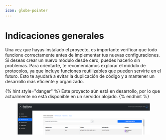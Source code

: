 ```yaml
---
icon: globe-pointer
---
```


# Indicaciones generales

Una vez que hayas instalado el proyecto, es importante verificar que todo funcione correctamente antes de implementar tus nuevas configuraciones. Si deseas crear un nuevo módulo desde cero, puedes hacerlo sin problemas. Para orientarte, te recomendamos explorar el módulo de protocolos, ya que incluye funciones reutilizables que pueden servirte en el futuro. Esto te ayudará a evitar la duplicación de código y a mantener un desarrollo más eficiente y organizado.

{% hint style="danger" %}
Este proyecto aún está en desarrollo, por lo que actualmente no está disponible en un servidor alojado.
{% endhint %}

<figure><img src="../.gitbook/assets/Captura de pantalla 2024-12-11 140006.png" alt=""><figcaption></figcaption></figure>

